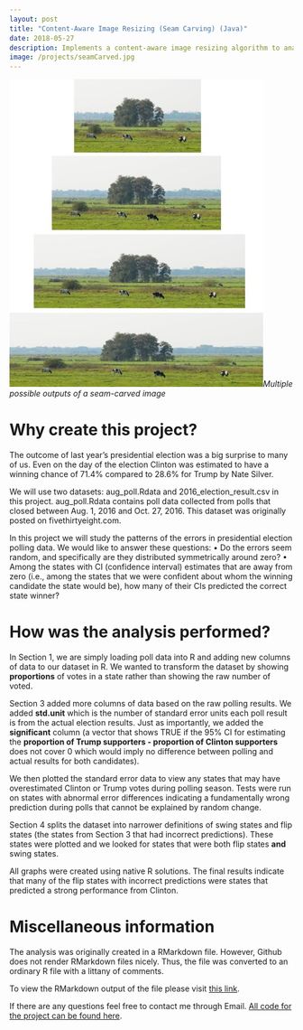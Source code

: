 ```yaml
---
layout: post
title: "Content-Aware Image Resizing (Seam Carving) (Java)"
date: 2018-05-27
description: Implements a content-aware image resizing algorithm to analyze images for redundant areas and automatically crops these sections of the images
image: /projects/seamCarved.jpg
---
```

![]( /projects/seamCarved.jpg )*Multiple possible outputs of a seam-carved image*

# Why create this project?
The outcome of last year’s presidential election was a big surprise to many of us. Even on the day of the
election Clinton was estimated to have a winning chance of 71.4% compared to 28.6% for Trump by Nate
Silver.

We will use two datasets: aug_poll.Rdata and 2016_election_result.csv in this project.
aug_poll.Rdata contains poll data collected from polls that closed between Aug. 1, 2016 and Oct. 27, 2016.
This dataset was originally posted on fivethirtyeight.com.

In this project we will study the patterns of the errors in presidential election polling data. We would like to answer these questions:
• Do the errors seem random, and specifically are they distributed symmetrically around zero?
• Among the states with CI (confidence interval) estimates that are away from zero (i.e., among the states that we were confident about whom the winning candidate the state would be), how many of their CIs predicted the correct state winner?

# How was the analysis performed?

In Section 1, we are simply loading poll data into R and adding new columns of data to our dataset in R. We wanted to transform the dataset by showing **proportions** of votes in a state rather than showing the raw number of voted.

Section 3 added more columns of data based on the raw polling results. We added **std.unit** which is the number of standard error units each poll result is from the actual election results. Just as importantly, we added the **significant** column (a vector that shows TRUE if the 95% CI for estimating the **proportion of Trump supporters - proportion of Clinton supporters** does not cover 0 which would imply no difference between polling and actual results for both candidates).

We then plotted the standard error data to view any states that may have overestimated Clinton or Trump votes during polling season. Tests were run on states with abnormal error differences indicating a fundamentally wrong prediction during polls that cannot be explained by random change.

Section 4 splits the dataset into narrower definitions of swing states and flip states (the states from Section 3 that had incorrect predictions). These states were plotted and we looked for states that were both flip states **and** swing states. 

All graphs were created using native R solutions. The final results indicate that many of the flip states with incorrect predictions were states that predicted a strong performance from Clinton.

# Miscellaneous information

The analysis was originally created in a RMarkdown file. However, Github does not render RMarkdown files nicely. Thus, the file was converted to an ordinary R file with a littany of comments.

To view the RMarkdown output of the file please visit [this link](https://github.com/justintranjt/2016-election-analysis/blob/master/election.pdf).

If there are any questions feel free to contact me through Email. [All code for the project can be found here](https://github.com/justintranjt/2016-election-analysis).

